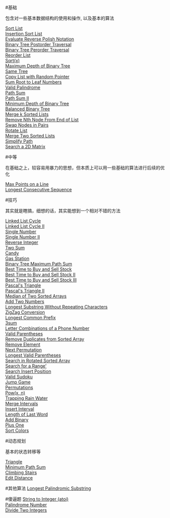 
#基础

包含对一些基本数据结构的使用和操作, 以及基本的算法

[Sort List](http://oj.leetcode.com/problems/sort-list/)   
[Insertion Sort List ](http://oj.leetcode.com/problems/insertion-sort-list/)   
[Evaluate Reverse Polish Notation](http://oj.leetcode.com/problems/evaluate-reverse-polish-notation/)   
[Binary Tree Postorder Traversal](http://oj.leetcode.com/problems/binary-tree-postorder-traversal/)   
[Binary Tree Perorder Traversal](http://oj.leetcode.com/problems/binary-tree-perorder-traversal/)   
[Reorder List](http://oj.leetcode.com/problems/reorder-list/)   
[Sqrt(x)](http://oj.leetcode.com/problems/sqrtx/)   
[Maximum Depth of Binary Tree](http://oj.leetcode.com/problems/maximum-depth-of-binary-tree/)   
[Same Tree](http://oj.leetcode.com/problems/same-tree/)   
[Copy List with Random Pointer](http://oj.leetcode.com/problems/copy-list-with-random-pointer/)   
[Sum Root to Leaf Numbers](http://oj.leetcode.com/problems/sum-root-to-leaf-numbers/)   
[Valid Palindrome](http://oj.leetcode.com/problems/valid-palindrome/)   
[Path Sum](http://oj.leetcode.com/problems/path-sum/)   
[Path Sum II](http://oj.leetcode.com/problems/path-sum-ii/)   
[Minimum Depth of Binary Tree](http://oj.leetcode.com/problems/minimum-depth-of-binary-tree/)   
[Balanced Binary Tree](http://oj.leetcode.com/problems/balanced-binary-tree/)   
[Merge k Sorted Lists](http://oj.leetcode.com/problems/merge-k-sorted-lists/)   
[Remove Nth Node From End of List](http://oj.leetcode.com/problems/remove-nth-node-from-end-of-list/)   
[Swap Nodes in Pairs](http://oj.leetcode.com/problems/swap-nodes-in-pairs/)   
[Rotate List](http://oj.leetcode.com/problems/rotate-list/)   
[Merge Two Sorted Lists](http://oj.leetcode.com/problems/merge-two-sorted-lists/)   
[Simplify Path](http://oj.leetcode.com/problems/simplify-path/)   
[Search a 2D Matrix](http://oj.leetcode.com/problems/search-a-2d-matrix/)   


#中等

在基础之上，较容易用暴力的思想，但本质上可以用一些基础的算法进行后续的优化

[Max Points on a Line](http://oj.leetcode.com/problems/max-points-on-a-line/)   
[Longest Consecutive Sequence](http://oj.leetcode.com/problems/longest-consecutive-sequence/)   

#技巧

其实就是瞎搞，细想的话，其实能想到一个相对不错的方法

[Linked List Cycle](http://oj.leetcode.com/problems/linked-list-cycle/)   
[Linked List Cycle II](http://oj.leetcode.com/problems/linked-list-cycle-ii/)   
[Single Number](http://oj.leetcode.com/problems/single-number/)   
[Single Number II](http://oj.leetcode.com/problems/single-number-ii/)   
[Reverse Integer](http://oj.leetcode.com/problems/reverse-integer/)   
[Two Sum](http://oj.leetcode.com/problems/two-sum/)   
[Candy](http://oj.leetcode.com/problems/candy/)   
[Gas Station](http://oj.leetcode.com/problems/gas-station/)   
[Binary Tree Maximum Path Sum](http://oj.leetcode.com/problems/binary-tree-maximum-path-sum/)   
[Best Time to Buy and Sell Stock](http://oj.leetcode.com/problems/best-time-to-buy-and-sell-stock/)   
[Best Time to Buy and Sell Stock II](http://oj.leetcode.com/problems/best-time-to-buy-and-sell-stock-ii/)   
[Best Time to Buy and Sell Stock III](http://oj.leetcode.com/problems/best-time-to-buy-and-sell-stock-iii/)   
[Pascal's Triangle](http://oj.leetcode.com/problems/pascals-triangle/)   
[Pascal's Triangle II](http://oj.leetcode.com/problems/pascals-triangle-ii/)   
[Median of Two Sorted Arrays](http://oj.leetcode.com/problems/median-of-two-sorted-arrays/)   
[Add Two Numbers](http://oj.leetcode.com/problems/add-two-numbers/)   
[Longest Substring Without Repeating Characters](http://oj.leetcode.com/problems/longest-substring-without-repeating-characters/)   
[ZigZag Conversion](http://oj.leetcode.com/problems/zigzag-conversion/)   
[Longest Common Prefix](http://oj.leetcode.com/problems/longest-common-prefix/)   
[3sum](http://oj.leetcode.com/problems/3sum/)   
[Letter Combinations of a Phone Number](http://oj.leetcode.com/problems/letter-combinations-of-a-phone-number/)   
[Valid Parentheses](http://oj.leetcode.com/problems/valid-parentheses/)   
[Remove Duplicates from Sorted Array](http://oj.leetcode.com/problems/remove-duplicates-from-sorted-array/)   
[Remove Element](http://oj.leetcode.com/problems/remove-element/)   
[Next Permutation](http://oj.leetcode.com/problems/next-permutation/)   
[Longest Valid Parentheses](http://oj.leetcode.com/problems/longest-valid-parentheses/)   
[Search in Rotated Sorted Array](http://oj.leetcode.com/problems/search-in-rotated-sorted-array/)   
[Search for a Range'](http://oj.leetcode.com/problems/search-for-a-range/)   
[Search Insert Position](http://oj.leetcode.com/problems/search-insert-position/)   
[Valid Sudoku](http://oj.leetcode.com/problems/valid-sudoku/)  
[Jump Game](http://oj.leetcode.com/problems/jump-game/)    
[Permutations](http://oj.leetcode.com/problems/permutations/)   
[Pow(x, n)](http://oj.leetcode.com/problems/powx-n/)   
[Trapping Rain Water](http://oj.leetcode.com/problems/trapping-rain-water/)   
[Merge Intervals](http://oj.leetcode.com/problems/merge-intervals/)   
[Insert Interval](http://oj.leetcode.com/problems/insert-interval/)   
[Length of Last Word](http://oj.leetcode.com/problems/length-of-last-word/)   
[Add Binary](http://oj.leetcode.com/problems/add-binary/)    
[Plus One](http://oj.leetcode.com/problems/plus-one/)   
[Sort Colors](http://oj.leetcode.com/problems/sort-colors/)   


#动态规划

基本的状态转移等

[Triangle](http://oj.leetcode.com/problems/triangle/)   
[Minimum Path Sum](http://oj.leetcode.com/problems/minimum-path-sum/)   
[Climbing Stairs](http://oj.leetcode.com/problems/climbing-stairs/)   
[Edit Distance](http://oj.leetcode.com/problems/edit-distance/)   


#其他算法
[Longest Palindromic Substring](http://oj.leetcode.com/problems/longest-palindromic-substring/)   

#傻逼题
[String to Integer (atoi)](http://oj.leetcode.com/problems/string-to-integer-atoi/)   
[Palindrome Number](http://oj.leetcode.com/problems/palindrome-number/)   
[Divide Two Integers](http://oj.leetcode.com/problems/divide-two-integers/)   
